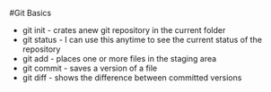 #Git Basics
* git init - crates anew git repository in the current folder
* git status - I can use this anytime to see the current status of the 
repository
* git add - places one or more files in the staging area
* git commit - saves a version of a file
* git diff - shows the difference between committed versions
